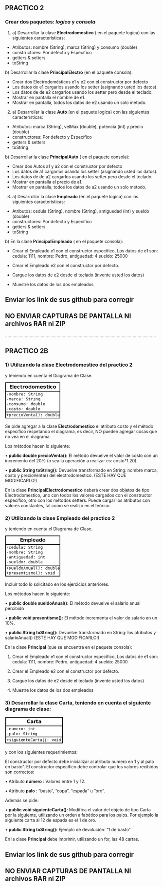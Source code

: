 ## PRACTICO 2
### Crear dos paquetes: *logica* y *consola* 
1) a) Desarrollar la clase **Electrodomestico** ( en el paquete logica) con las siguientes características:

- Atributos: nombre (String), marca (String) y consumo (double)
- constructores: Por defecto y Específico
- getters & setters
- toString

b) Desarrollar  la clase **PrincipalElectro** (en el paquete consola):

- Crear dos Electrodomésticos e1 y e2 con el constructor por defecto
- Los datos de e1 cargarlos usando los setter (asignando usted los datos).
- Los datos de de e2 cargarlos usando los setter pero desde el teclado.
- Mostrar en pantalla el nombre de e1.
- Mostrar en pantalla, todos los datos de e2 usando un solo método.

2) a) Desarrollar la clase **Auto** (en el paquete logica) con las siguientes características:

- Atributos: marca (String), velMax (double), potencia (int) y precio (double)
- constructores: Por defecto y Específico
- getters & setters
- toString

b) Desarrollar  la clase **PrincipalAuto** ( en el paquete consola): 
- Crear dos Autos  a1 y a2 con el constructor por defecto
- Los datos de a1 cargarlos usando los setter (asignando usted los datos).
- Los datos de de a2 cargarlos usando los setter pero desde el teclado.
- Mostrar en pantalla el precio de a1.
- Mostrar en pantalla, todos los datos de a2 usando un solo método.

3) a) Desarrollar la clase **Empleado** (en el paquete logica) con las siguientes características:

- Atributos: cedula (String), nombre (String), antiguedad (int) y sueldo (double)
- constructores: Por defecto y Específico
- getters & setters
- toString

b) En la clase **PrincipalEmpleado** ( en el paquete consola):

- Crear el Empleado e1 con el constructor específico, Los datos de e1 son: cedula: 1111, nombre: Pedro, antiguedad: 4 sueldo: 25000

- Crear el Empleado e2 con el constructor por defecto.

- Cargue los datos de e2 desde el teclado (invente usted los datos)

- Muestre los datos de los dos empleados  

## Enviar los link de sus github para corregir
## NO ENVIAR CAPTURAS DE PANTALLA NI archivos RAR ni ZIP
...........................................................................................................................


## PRACTICO 2B

### 1) Utilizando la clase Electrodomestico del practico 2 

y teniendo en cuenta el Diagrama de Clase.

![Clase Electrodomestico](./Electrodomestico.png)   

 Se pide agregar a la clase **Electrodomestico** el atributo costo y el método específico respetando el diagrama, es decir, NO pueden agregar cosas que no vea en el diagrama.

Los métodos hacen lo siguiente:

• **public double precioVenta():** El método devuelve el valor de costo con un incremento del 20% (o sea la operación a realizar es: costo*1.20).

• **public  String  toString():** Devuelve transformado en String: nombre marca, costo y precioVenta() del electrodomestico.     (ESTE HAY QUE MODIFICARLO!)

 

En la clase **PrincipalElectrodomestico** deberá crear dos objetos de tipo Electrodomestico, uno con todos los valores cargados con el constructor específico, otro con los métodos setters. Puede cargar los atributos con valores constantes, tal como se realizó en el teórico.

### 2) Utilizando la clase Empleado del practico 2 


y teniendo en cuenta el Diagrama de Clase.

![Clase Empleado](./Empleado.png)   

Incluir todo lo solicitado en los ejercicios anteriores.

Los métodos hacen lo siguiente:

•       **public double sueldoAnual():** El método devuelve el salario anual percibido

•       **public void presentismo():** El método incrementa el valor de salario en un 10%.

•       **public  String  toString():** Devuelve transformado en String: los atributos y salarioAnual() (ESTE HAY QUE MODIFICARLO!)

En  la clase **Principal** (que se encuentra en el paquete consola): 

1) Crear el Empleado e1 con el constructor específico, 
Los datos de e1 son: 
  cedula: 1111,
  nombre: Pedro,
  antiguedad: 4
  sueldo: 25000

2) Crear el Empleado e2 con el constructor por defecto.

3) Cargue los datos de e2 desde el teclado (invente usted los datos)

4) Muestre los datos de los dos empleados

### 3) Desarrollar la clase Carta, teniendo en cuenta el siguiente diagrama de clase:
![Clase Carta](./Carta.png)   


y con los siguientes requerimientos:

El constructor por defecto debe inicializar al atributo numero en 1 y al palo en basto”.
El constructor específico debe controlar que los valores recibidos son correctos:

• Atributo **número** : Valores entre 1 y 12.

• Atributo **palo** : “basto”, “copa”, “espada” u “oro”.

Además se pide:

• **public void  siguienteCarta():** Modifica el valor del objeto de tipo Carta por la siguiente, utilizando un orden alfabético para los palos. Por ejemplo la siguiente carta al 12 de espada es el 1 de oro.

• **public String toString():** Ejemplo de devolución: “1 de basto”


En la clase **Principal** debe imprimir, utilizando un for, las 48 cartas.

## Enviar los link de sus github para corregir
## NO ENVIAR CAPTURAS DE PANTALLA NI archivos RAR ni ZIP

